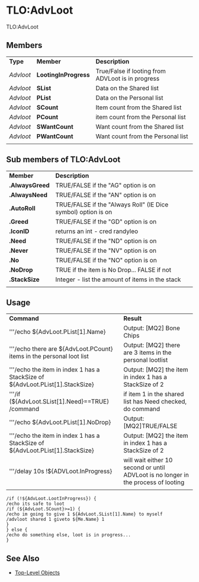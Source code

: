 # TLO:AdvLoot

TLO:AdvLoot

## Members

|  |  |  |
| :--- | :--- | :--- |
| **Type** | **Member** | **Description** |
| _Advloot_ | **LootingInProgress** | True/False if looting from ADVLoot is in progress |
| _Advloot_ | **SList** | Data on the Shared list |
| _Advloot_ | **PList** | Data on the Personal list |
| _Advloot_ | **SCount** | Item count from the Shared list |
| _Advloot_ | **PCount** | item count from the Personal list |
| _Advloot_ | **SWantCount** | Want count from the Shared list |
| _Advloot_ | **PWantCount** | Want count from the Personal list |
|  |  |  |

## Sub members of TLO:AdvLoot

|  |  |
| :--- | :--- |
| **Member** | **Description** |
| **.AlwaysGreed** | TRUE/FALSE if the "AG" option is on |
| **.AlwaysNeed** | TRUE/FALSE if the "AN" option is on |
| **.AutoRoll** | TRUE/FALSE if the "Always Roll" \(IE Dice symbol\) option is on |
| **.Greed** | TRUE/FALSE if the "GD" option is on |
| **.IconID** | returns an int - cred randyleo |
| **.Need** | TRUE/FALSE if the "ND" option is on |
| **.Never** | TRUE/FALSE if the "NV" option is on |
| **.No** | TRUE/FALSE if the "NO" option is on |
| **.NoDrop** | TRUE if the item is No Drop... FALSE if not |
| **.StackSize** | Integer - list the amount of items in the stack |
|  |  |

## Usage

|  |  |
| :--- | :--- |
| **Command** | **Result** |
| '''/echo ${AdvLoot.PList\[1\].Name} | Output: \[MQ2\] Bone Chips |
| '''/echo there are ${AdvLoot.PCount} items in the personal loot list | Output: \[MQ2\] there are 3 items in the personal lootlist |
| '''/echo the item in index 1 has a StackSize of ${AdvLoot.PList\[1\].StackSize} | Output: \[MQ2\] the item in index 1 has a StackSize of 2 |
| '''/if \(${AdvLoot.SList\[1\].Need}==TRUE\) /command | if item 1 in the shared list has Need checked, do command |
| '''/echo ${AdvLoot.PList\[1\].NoDrop} | Output: \[MQ2\]TRUE/FALSE |
| '''/echo the item in index 1 has a StackSize of ${AdvLoot.PList\[1\].StackSize} | Output: \[MQ2\] the item in index 1 has a StackSize of 2 |
| '''/delay 10s !${ADVLoot.InProgress} | will wait either 10 second or until ADVLoot is no longer in the process of looting |
|  |  |

`/if (!${AdvLoot.LootInProgress}) {`  
`/echo its safe to loot`  
`/if (${AdvLoot.SCount}>=1) {`  
`/echo im going to give 1 ${AdvLoot.SList[1].Name} to myself`  
`/advloot shared 1 giveto ${Me.Name} 1`  
`}`  
`} else {`  
`/echo do something else, loot is in progress...`  
`}`

## See Also

* [Top-Level Objects](./)

